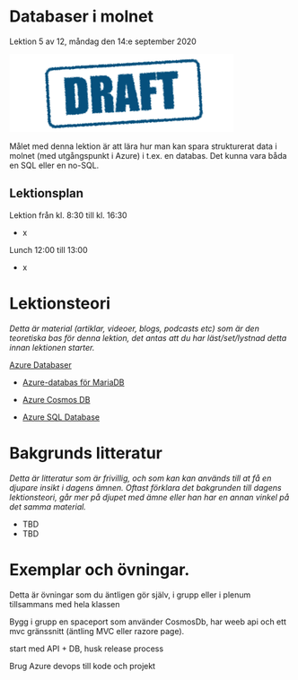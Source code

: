 # Databaser i molnet

Lektion 5 av 12, måndag den 14:e september 2020

![Draft](/assets/images/draft.png)

Målet med denna lektion är att lära hur man kan spara strukturerat data i molnet (med utgångspunkt i Azure) i t.ex. en databas. Det kunna vara båda en SQL eller en no-SQL.

## Lektionsplan
Lektion från kl. 8:30 till kl. 16:30

* x

Lunch 12:00 till 13:00

* x

# Lektionsteori
*Detta är material (artiklar, videoer, blogs, podcasts etc) som är den teoretiska bas för denna lektion, det antas att du har läst/set/lystnad detta innan lektionen starter.*

[Azure Databaser](https://azure.microsoft.com/sv-se/product-categories/databases/)

* [Azure-databas för MariaDB](https://azure.microsoft.com/sv-se/services/mariadb/)
* [Azure Cosmos DB](https://azure.microsoft.com/sv-se/services/cosmos-db/)

* [Azure SQL Database](https://azure.microsoft.com/sv-se/services/sql-database/)

# Bakgrunds litteratur

*Detta är litteratur som är frivillig, och som kan kan används till at få en djupare insikt i dagens ämnen. Oftast förklara det bakgrunden till dagens lektionsteori, går mer på djupet med ämne eller han har en annan vinkel på det samma material.*

* TBD
* TBD

# Exemplar och övningar. 

Detta är övningar som du äntligen gör själv, i grupp eller i plenum tillsammans med hela klassen

Bygg i grupp en spaceport som använder CosmosDb, har weeb api och ett mvc gränssnitt (äntling MVC eller razore page).

start med API + DB, husk release process

Brug Azure devops till kode och projekt

